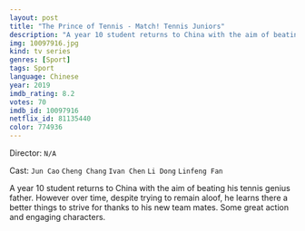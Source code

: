 ```yaml
---
layout: post
title: "The Prince of Tennis - Match! Tennis Juniors"
description: "A year 10 student returns to China with the aim of beating his tennis genius father. However over time, despite trying to remain aloof, he learns there a better things to strive for thanks to his new team mates. Some great action and engaging characters..."
img: 10097916.jpg
kind: tv series
genres: [Sport]
tags: Sport 
language: Chinese
year: 2019
imdb_rating: 8.2
votes: 70
imdb_id: 10097916
netflix_id: 81135440
color: 774936
---
```

Director: `N/A`  

Cast: `Jun Cao` `Cheng Chang` `Ivan Chen` `Li Dong` `Linfeng Fan` 

A year 10 student returns to China with the aim of beating his tennis genius father. However over time, despite trying to remain aloof, he learns there a better things to strive for thanks to his new team mates. Some great action and engaging characters.